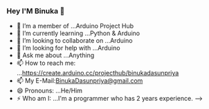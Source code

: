###                                                                         Hey I'M Binuka 👋




- 🔭 I’m a member of ...Arduino Project Hub
- 🌱 I’m currently learning ...Python & Arduino
- 👯 I’m looking to collaborate on ...Arduino
- 🤔 I’m looking for help with ...Arduino
- 💬 Ask me about ...Anything
- 📫 How to reach me: ...https://create.arduino.cc/projecthub/binukadasunpriya
- 📫 My E-Mail:BinukaDasunpriya@gmail.com                  
- 😄 Pronouns: ...He/Him
- ⚡ Who am I: ...I'm a programmer who has 2 years experience.
-->

